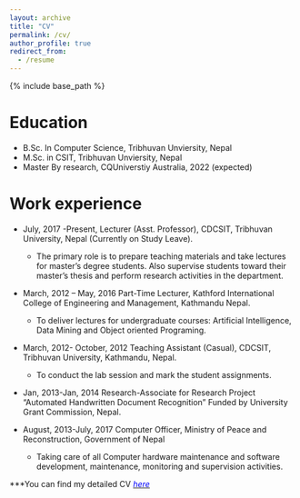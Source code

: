 ```yaml
---
layout: archive
title: "CV"
permalink: /cv/
author_profile: true
redirect_from:
  - /resume
---
```


{% include base_path %}

Education
======
* B.Sc. In Computer Science, Tribhuvan Unviersity, Nepal
* M.Sc. in CSIT, Tribhuvan Unviersity, Nepal
* Master By research, CQUniverstiy Australia, 2022 (expected)

Work experience
======
* July, 2017 -Present, Lecturer (Asst. Professor), CDCSIT, Tribhuvan University, Nepal (Currently on Study Leave).
  - The primary role is to prepare teaching materials and take lectures for master’s degree students. Also supervise students toward their master’s thesis and perform research activities in the department.
* March, 2012 – May, 2016	Part-Time Lecturer, Kathford International College of Engineering and Management, Kathmandu Nepal.
  - To deliver lectures for undergraduate courses: Artificial Intelligence, Data Mining and Object oriented Programing.

* March, 2012- October, 2012	Teaching Assistant (Casual), CDCSIT, Tribhuvan University, Kathmandu, Nepal.
  - To conduct the lab session and mark the student assignments.
* Jan, 2013-Jan, 2014 Research-Associate for Research Project “Automated Handwritten Document Recognition” Funded by University Grant Commission, Nepal.
* August, 2013-July, 2017	Computer Officer, Ministry of Peace and Reconstruction, Government of Nepal
  - Taking care of all Computer hardware maintenance and software development, maintenance, monitoring and supervision activities.

***You can find my detailed CV [<span style="color:blue">*here*</span>](https://github.com/tejshahi/tejshahi.github.io/files/CV-Tej-2020.pdf)
